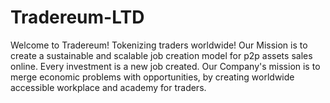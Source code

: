 # Tradereum-LTD
Welcome to Tradereum! Tokenizing traders worldwide! Our Mission is to create a sustainable and scalable job creation model for p2p assets sales online. Every investment is a new job created.  Our Company's mission is to merge economic problems with opportunities, by creating worldwide accessible workplace and academy for traders. 
